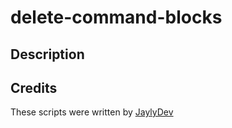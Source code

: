 # delete-command-blocks

## Description


## Credits
These scripts were written by [JaylyDev](https://github.com/JaylyDev)
